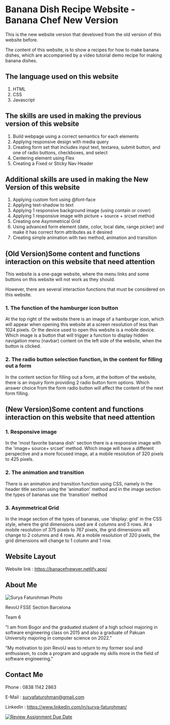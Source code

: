 # Banana Dish Recipe Website - Banana Chef New Version

This is the new website version that develoved from the old version of this website before.

The content of this website, is to show a recipes for how to make banana dishes, which are accompanied by a video tutorial demo recipe for making banana dishes.

##  The language used on this website

1. HTML
2. CSS
3. Javascript

## The skills are used in making the previous version of this website

1. Build webpage using a correct semantics for each elements
2. Applying responsive design with media query
3. Creating form set that includes input text, textarea, submit button, and one of radio buttons, checkboxes, and select
4. Centering element using Flex
5. Creating a Fixed or Sticky Nav Header

## Additional skills are used in making the New Version of this website
1. Applying custom font using @font-face
2. Applying text-shadow to text
3. Applying 1 responsive background image (using contain or cover)
4. Applying 1 responsive image with picture + source + srcset method
5. Creating one Asymmetrical Grid
6. Using advanced form element (date, color, local date, range picker) and make it has correct form attributes as it desired
7. Creating simple animation with two method, animation and transition

## (Old Version)Some content and functions interaction on this website that need attention

This website is a one-page website, where the menu links and some buttons on this website will not work as they should.

However, there are several interaction functions that must be considered on this website.

### 1. The function of the hamburger icon button

At the top right of the website there is an image of a hamburger icon, which will appear when opening this website at a screen resolution of less than 1024 pixels. Or the device used to open this website is a mobile device. Which image is a button that will trigger a function to display hidden navigation menu (navbar) content on the left side of the website, when the button is clicked.

### 2. The radio button selection function, in the content for filling out a form

In the content section for filling out a form, at the bottom of the website, there is an inquiry form providing 2 radio button form options. Which answer choice from the form radio button will affect the content of the next form filling.

## (New Version)Some content and functions interaction on this website that need attention

### 1. Responsive image

In the 'most favorite banana dish' section there is a responsive image with the 'image+ source+ srcset' method.
Which image will have a different perspective and a more focused image, at a mobile resolution of 320 pixels to 425 pixels.

### 2. The animation and transition

There is an animation and transition function using CSS, namely in the header title section using the 'animation' method and in the image section the types of bananas use the 'transition' method

### 3. Asymmetrical Grid

In the image section of the types of bananas, use 'display: grid' in the CSS style, where the grid dimensions used are 4 columns and 3 rows.
At a mobile resolution of 375 pixels to 767 pixels, the grid dimensions will change to 2 columns and 4 rows.
At a mobile resolution of 320 pixels, the grid dimensions will change to 1 column and 1 row.


## Website Layout
Website link : https://banacefnewver.netlify.app/

## About Me

![Surya Faturohman Photo](https://i.ibb.co/2S8gZvr/suryaftr-pic-1.png "Surya Faturohman Photo")

RevoU FSSE Section Barcelona 

Team 6

"I am from Bogor and the graduated student of a high school majoring in software engineering class on 2015 and also a graduate of Pakuan University majoring in computer science on 2022."

"My motivation to join RevoU was to return to my former soul and enthusiasm, to code a program and upgrade my skills more in the field of software engineering."

## Contact Me
Phone : 0838 1142 2863

E-Mail : suryafaturohman@gmail.com

LinkedIn : https://www.linkedin.com/in/surya-faturohman/


[![Review Assignment Due Date](https://classroom.github.com/assets/deadline-readme-button-24ddc0f5d75046c5622901739e7c5dd533143b0c8e959d652212380cedb1ea36.svg)](https://classroom.github.com/a/6H2sAzcR)
